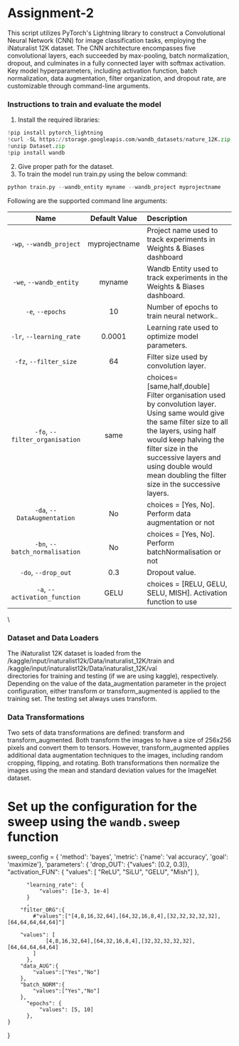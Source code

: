 # Assignment-2
This script utilizes PyTorch's Lightning library to construct a Convolutional Neural Network (CNN) for image classification tasks, employing the iNaturalist 12K dataset. The CNN architecture encompasses five convolutional layers, each succeeded by max-pooling, batch normalization, dropout, and culminates in a fully connected layer with softmax activation. Key model hyperparameters, including activation function, batch normalization, data augmentation, filter organization, and dropout rate, are customizable through command-line arguments.
### Instructions to train and evaluate the model
1. Install the required libraries:
```python
!pip install pytorch_lightning
!curl -SL https://storage.googleapis.com/wandb_datasets/nature_12K.zip > Dataset.zip
!unzip Dataset.zip
!pip install wandb
```
2. Give proper path for the dataset.
3. To train the model run train.py using the below command: 
```python
python train.py --wandb_entity myname --wandb_project myprojectname
```
Following are the supported command line arguments:

|           Name           | Default Value | Description                                                               |
| :----------------------: | :-----------: | :------------------------------------------------------------------------ |
| `-wp`, `--wandb_project` | myprojectname | Project name used to track experiments in Weights & Biases dashboard      |
|  `-we`, `--wandb_entity` |     myname    | Wandb Entity used to track experiments in the Weights & Biases dashboard. |
|  `-e`, `--epochs` |     10    | Number of epochs to train neural network.. |
|  `-lr`, `--learning_rate` |     0.0001    | Learning rate used to optimize model parameters. |
|  `-fz`, `--filter_size` |    64     | Filter size used by convolution layer. |
|  `-fo`, `--filter_organisation` |    same     | choices= [same,half,double] Filter organisation used by convolution layer. Using same would give the same filter size to all the layers, using half would keep halving the filter size in the successive layers and using double would mean doubling the filter size in the successive layers.|
|  `-da`, `--DataAugmentation` |     No    | choices = [Yes, No]. Perform data augmentation or not |
|  `-bn`, `--batch_normalisation` |     No    | choices = [Yes, No]. Perform batchNormalisation or not |
|  `-do`, `--drop_out` |     0.3    | Dropout value. |
|  `-a`, `--activation_function` |     GELU    | choices = [RELU, GELU, SELU, MISH]. Activation function to use |
\

### Dataset and Data Loaders
The iNaturalist 12K dataset is loaded from the \
/kaggle/input/inaturalist12k/Data/inaturalist_12K/train  and \
/kaggle/input/inaturalist12k/Data/inaturalist_12K/val \
directories for training and testing (if we are using kaggle), respectively. Depending on the value of the data_augmentation parameter in the project configuration, either transform or transform_augmented is applied to the training set. The testing set always uses transform.

### Data Transformations
Two sets of data transformations are defined: transform and transform_augmented. Both transform the images to have a size of 256x256 pixels and convert them to tensors. However, transform_augmented applies additional data augmentation techniques to the images, including random cropping, flipping, and rotating. Both transformations then normalize the images using the mean and standard deviation values for the ImageNet dataset.

# Set up the configuration for the sweep using the `wandb.sweep` function
sweep_config = {
    'method': 'bayes',
    'metric': {'name': 'val accuracy', 'goal': 'maximize'},
    'parameters': {
        'drop_OUT': {"values": [0.2, 0.3]},
        "activation_FUN": {
              "values": [ "ReLU", "SiLU", "GELU", "Mish"]
          },

          "learning_rate": {
              "values": [1e-3, 1e-4]
          }
          ,
        "filter_ORG":{
            #"values":["[4,8,16,32,64],[64,32,16,8,4],[32,32,32,32,32],[64,64,64,64,64]"]
      
        "values": [
                [4,8,16,32,64],[64,32,16,8,4],[32,32,32,32,32],[64,64,64,64,64]
            ]
          },
        "data_AUG":{
            "values":["Yes","No"]
        },
        "batch_NORM":{
            "values":["Yes","No"]
        },
          "epochs": {
              "values": [5, 10]
          },
    }
}
